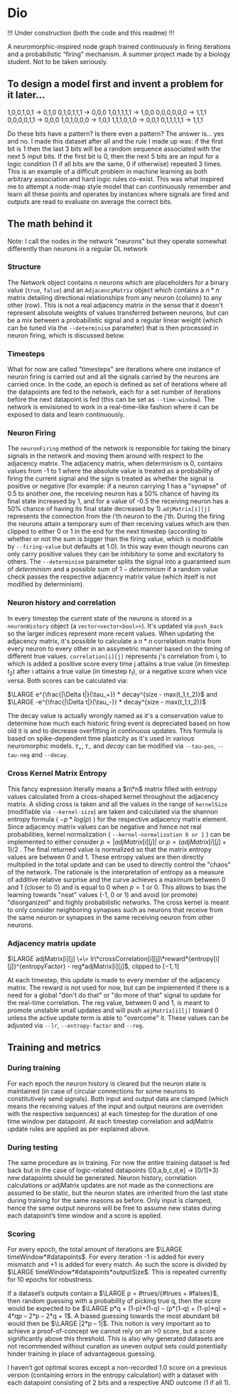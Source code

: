 ﻿# Dio

!!! Under construction (both the code and this readme) !!!

A neuromorphic-inspired node graph trained continuously in firing iterations and a probabilistic “firing” mechanism. A summer project made by a biology student. Not to be taken seriously.

## To design a model first and invent a problem for it later...

1,0,0,1,0,1 → 0,1,0
0,1,0,1,1,1 → 0,0,0
1,0,1,1,1,1 → 1,0,0
0,0,0,0,0,0 → 1,1,1
0,0,0,0,1,1 → 0,0,0
1,0,1,0,0,0 → 1,0,1
1,1,1,0,1,0 → 0,0,1
0,1,1,1,1,1 → 1,1,1

Do these bits have a pattern? Is there even a pattern? The answer is… yes and no. I made this dataset after all and the rule I made up was: if the first bit is 1 then the last 3 bits will be a random sequence associated with the next 5 input bits. If the first bit is 0, then the next 5 bits are an input for a logic condition (1 if all bits are the same, 0 if otherwise) repeated 3 times. This is an example of a difficult problem in machine learning as both arbitrary association and hard logic rules co-exist. This was what inspired me to attempt a node-map style model that can continuously remember and learn all these points and operates by instances where signals are fired and outputs are read to evaluate on average the correct bits.

## The math behind it

Note: I call the nodes in the network "neurons" but they operate somewhat differently than neurons in a regular DL network


### Structure

The Network object contains $n$ neurons which are placeholders for a binary value (`true`, `false`) and an `AdjacencyMatrix` object which contains a $n*n$ matrix detailing directional relationships from any neuron (column) to any other (row). This is not a real adjacency matrix in the sense that it doesn't represent absolute weights of values transferred between neurons, but can be a mix between a probabilistic signal and a regular linear weight (which can be tuned via the `--determinism` parameter) that is then processed in neuron firing, which is discussed below.

### Timesteps

What for now are called "timesteps" are iterations where one instance of neuron firing is carried out and all the signals carried by the neurons are carried once. In the code, an epoch is defined as set of iterations where all the datapoints are fed to the network, each for a set number of iterations before the next datapoint is fed (this can be set as `--time-window`). The network is envisioned to work in a real-time-like fashion where it can be exposed to data and learn continuously.

### Neuron Firing

The `neuronFiring` method of the network is responsible for taking the binary signals in the network and moving them around with respect to the adjacency matrix. The adjacency matrix, when determinism is 0, contains values from -1 to 1 where the absolute value is treated as a probability of firing the current signal and the sign is treated as whether the signal is positive or negative (for example: if a neuron carrying 1 has a "synapse" of 0.5 to another one, the receiving neuron has a 50% chance of having its final state increased by 1, and for a value of -0.5 the receiving neuron has a 50% chance of having its final state decreased by 1).`adjMatrix[i][j]` represents the connection from the i'th neuron to the j'th. During the firing the neurons attain a temporary sum of their receiving values which are then clipped to either 0 or 1 in the end for the next timestep (according to whether or not the sum is bigger than the firing value, which is modifiable by `--firing-value` but defaults at 1.0). In this way even though neurons can only carry positive values they can be inhibitory to some and excitatory to others. The `--determinism` parameter splits the signal into a guaranteed sum of $determinism$ and a possible sum of $1 - determinism$ if a random value check passes the respective adjacency matrix value (which itself is not modified by determinism).

### Neuron history and correlation

In every timestep the current state of the neurons is stored in a `neuronHistory` object (a `vector<vector<bool>>`). It's updated via `push_back` so the larger indices represent more recent values. When updating the adjacency matrix, it's possible to calculate a $n*n$ correlation matrix from every neuron to every other in an assymetric manner based on the timing of different true values. `correlation[i][j]` represents j's correlation from i, to which is added a positive score every time j attains a true value (in timestep $t_2$) after i attains a true value (in timestep $t_1$), or a negative score when vice versa. Both scores can be calculated via:

$\LARGE e^{\frac{|\Delta t|}{\tau_+}} * decay^{size - max(t_1,t_2)}$ and $\LARGE -e^{\frac{|\Delta t|}{\tau_-}} * decay^{size - max(t_1,t_2)}$ 

The decay value is actually wrongly named as it's a conservation value to determine how much each historic firing event is depreciated based on how old it is and to decrease overfitting in continuous updates. This formula is based on spike-dependent time plasticity as it's used in various neuromorphic models. $\tau_+$, $\tau_-$ and $decay$ can be modified via `--tau-pos`, `--tau-neg` and `--decay`.

### Cross Kernel Matrix Entropy

This fancy expression literally means a $n\*n$ matrix filled with entropy values calculated from a cross-shaped kernel throughout the adjacency matrix. A sliding cross is taken and all the values in the range of `kernelSize` (modifiable via `--kernel-size`) are taken and calculated via the shannon entropy formula ( $-p*log(p)$ ) for the respective adjacency matrix element. Since adjacency matrix values can be negative and hence not real probabilities, kernel normalization ( `--kernel-normalization 0 or 1` ) can be implemented to either consider $p = |adjMatrix[i][j]|$ or $p = (adjMatrix[i][j] + 1)/2$ . The final returned value is normalized so that the matrix entropy values are between 0 and 1. These entropy values are then directly multiplied in the total update and can be used to directly control the "chaos" of the network. The rationale is the interpretation of entropy as a measure of additive relative surprise and the curve achieves a maximum between 0 and 1 (closer to 0) and is equal to 0 when $p = 1$ or 0. This allows to bias the learning towards "neat" values (-1, 0 or 1) and avoid (or promote) "disorganized" and highly probabilistic networks. The cross kernel is meant to only consider neighboring synapses such as neurons that receive from the same neuron or synapses in the same receiving neuron from other neurons.

### Adjacency matrix update

$\LARGE adjMatrix[i][j] \+\= lr\*crossCorrelation[i][j]\*reward*{entropy[i][j]}^{entropyFactor} - reg*adjMatrix[i][j]$, clipped to $[-1,1]$

At each timestep, this update is made to every member of the adjacency matrix. The reward is not used for now, but can be implemented if there is a need for a global "don't do that" or "do more of that" signal to update for the real-time correlation. The reg value, between 0 and 1, is meant to promote unstable small updates and will push `adjMatrix[i][j]` toward 0 unless the active update term is able to "overcome" it. These values can be adjusted via `--lr`, `--entropy-factor` and `--reg`.


## Training and metrics

### During training

For each epoch the neuron history is cleared but the neuron state is maintained (in case of circular connections for some neurons to constitutively send signals). Both input and output data are clamped (which means the receiving values of the input and output neurons are overriden with the respective sequences) at each timestep for the duration of one time window per datapoint. At each timestep correlation and adjMatrix update rules are applied as per explained above.

### During testing

The same procedure as in training. For now the entire training dataset is fed back but in the case of logic-related datapoints ([0,a,b,c,d,e] → [0/1]*3) new datapoints should be generated. Neuron history, correlation calculations or adjMatrix updates are not made as the connections are assumed to be static, but the neuron states are inherited from the last state during training for the same reasons as before. Only input is clamped, hence the same output neurons will be free to assume new states during each datapoint’s time window and a score is applied.


### Scoring

For every epoch, the total amount of iterations are $\LARGE timeWindow*#datapoints$. For every iteration -1 is added for every mismatch and +1 is added for every match. As such the score is divided by $\LARGE timeWindow*#datapoints*outputSize$. This is repeated currently for 10 epochs for robustness.

If a dataset’s outputs contain a $\LARGE p = #trues/{#trues + #falses}$, then random guessing with a probability of picking true q, then the score would be expected to be $\LARGE p*q + (1-p)*(1-q) – (p*(1-q) + (1-p)*q) = 4*qp – 2*p – 2*q + 1$. A biased guessing towards the most abundant bit would then be $\LARGE |2*p – 1|$. This notion is very important as to achieve a proof-of-concept we cannot rely on an >0 score, but a score significantly above this threshold. This is also why generated datasets are not recommended without curation as uneven output sets could potentially hinder training in place of advantageous guessing.

I haven’t got optimal scores except a non-recorded 1.0 score on a previous version (containing errors in the entropy calculation) with a dataset with each datapoint consisting of 2 bits and a respective AND outcome (1 if all 1).
